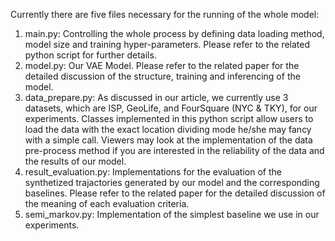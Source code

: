 Currently there are five files necessary for the running of the whole model:

1. main.py: Controlling the whole process by defining data loading method, model size and training hyper-parameters. Please refer to the related python script for further details.
2. model.py: Our VAE Model. Please refer to the related paper for the detailed discussion of the structure, training and inferencing of the model.
3. data_prepare.py: As discussed in our article, we currently use 3 datasets, which are ISP, GeoLife, and FourSquare (NYC & TKY), for our experiments. Classes implemented in this python script allow users to load the data with the exact location dividing mode he/she may fancy with a simple call. Viewers may look at the implementation of the data pre-process method if you are interested in the reliability of the data and the results of our model.
4. result_evaluation.py: Implementations for the evaluation of the synthetized trajactories generated by our model and the corresponding baselines. Please refer to the related paper for the detailed discussion of the meaning of each evaluation criteria.
5. semi_markov.py: Implementation of the simplest baseline we use in our experiments.
